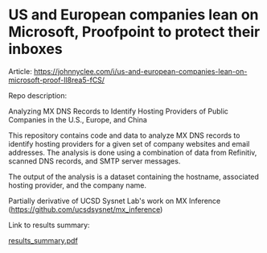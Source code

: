 # US and European companies lean on Microsoft, Proofpoint to protect their inboxes

Article: https://johnnyclee.com/i/us-and-european-companies-lean-on-microsoft-proof-Il8rea5-fCS/


Repo description:

Analyzing MX DNS Records to Identify Hosting Providers of Public Companies in the U.S., Europe, and China

This repository contains code and data to analyze MX DNS records to identify hosting providers for a given set of company websites and email addresses. The analysis is done using a combination of data from Refinitiv, scanned DNS records, and SMTP server messages. 

The output of the analysis is a dataset containing the hostname, associated hosting provider, and the company name.     

Partially derivative of UCSD Sysnet Lab's work on MX Inference (https://github.com/ucsdsysnet/mx_inference)

Link to results summary:

[results_summary.pdf](https://github.com/leecjohnny/classified_equities_email_providers/files/10360333/results_summary.pdf)
